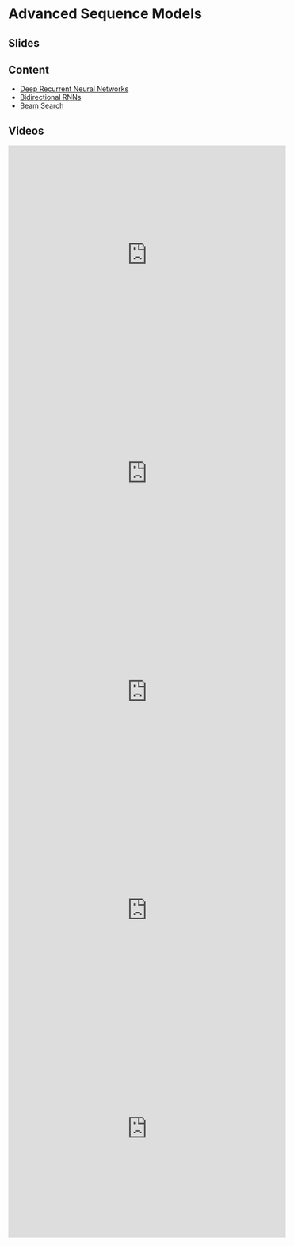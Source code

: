 # Advanced Sequence Models

## Slides

## Content

* [Deep Recurrent Neural Networks](http://en.diveintodeeplearning.org/chapter_recurrent-neural-networks/deep-rnn.html)
* [Bidirectional RNNs](http://en.diveintodeeplearning.org/chapter_recurrent-neural-networks/bi-rnn.html)
* [Beam Search](http://en.diveintodeeplearning.org/chapter_recurrent-neural-networks/beam-search.html)

## Videos

<center><iframe width="560" height="441" src="https://www.youtube.com/embed/AZ6-imdRVSo" frameborder="0" allowfullscreen></iframe></center>
<center><iframe width="560" height="441" src="https://www.youtube.com/embed/B_X8c4lJGWA" frameborder="0" allowfullscreen></iframe></center>
<center><iframe width="560" height="441" src="https://www.youtube.com/embed/tWTDsjBXmig" frameborder="0" allowfullscreen></iframe></center>
<center><iframe width="560" height="441" src="https://www.youtube.com/embed/hccMCsAcBbg" frameborder="0" allowfullscreen></iframe></center>
<center><iframe width="560" height="441" src="https://www.youtube.com/embed/fLZmbM-zvo8" frameborder="0" allowfullscreen></iframe></center>

